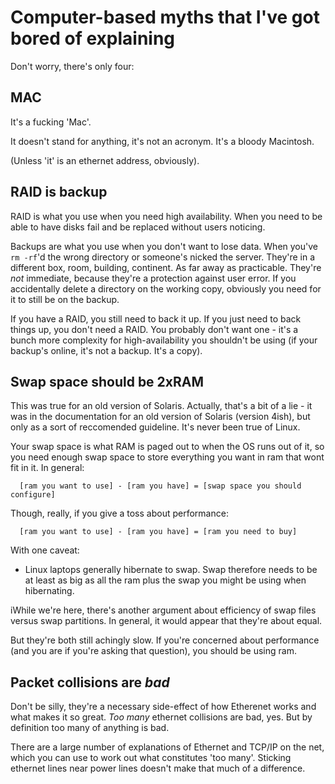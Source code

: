 Computer-based myths that I've got bored of explaining
=======================================================

Don't worry, there's only four:


MAC 						<a id='mac'></a>
---

It's a fucking 'Mac'.

It doesn't stand for anything, it's not an acronym. It's a bloody Macintosh.

(Unless 'it' is an ethernet address, obviously).


RAID is backup					<a id='raid'></a>
--------------

RAID is what you use when you need high availability. When you need to be able to have disks fail and be
replaced without users noticing.

Backups are what you use when you don't want to lose data. When you've `rm -rf`'d the wrong directory or
someone's nicked the server. They're in a different box, room, building, continent. As far away as
practicable. They're *not* immediate, because they're a protection against user error. If you
accidentally delete a directory on the working copy, obviously you need for it to still be on the backup.

If you have a RAID, you still need to back it up. If you just need to back things up, you don't need a
RAID. You probably don't want one - it's a bunch more complexity for high-availability you shouldn't be
using (if your backup's online, it's not a backup. It's a copy).


Swap space should be 2xRAM			<a id='swap'></a>
--------------------------

This was true for an old version of Solaris. Actually, that's a bit of a lie - it was in the
documentation for an old version of Solaris (version 4ish), but only as a sort of reccomended guideline.
It's never been true of Linux.

Your swap space is what RAM is paged out to when the OS runs out of it, so you need enough swap space to
store everything you want in ram that wont fit in it. In general:

      [ram you want to use] - [ram you have] = [swap space you should configure]

Though, really, if you give a toss about performance:

      [ram you want to use] - [ram you have] = [ram you need to buy]

With one caveat:

* Linux laptops generally hibernate to swap. Swap therefore needs to be at least as big as all the ram
   plus the swap you might be using when hibernating.


iWhile we're here, there's another argument about efficiency of swap files versus swap partitions. In
general, it would appear that they're about equal.

But they're both still achingly slow. If you're concerned about performance (and you are if you're asking
that question), you should be using ram.

Packet collisions are *bad*			<a id='packet_collisions'></a>
---------------------------

Don't be silly, they're a necessary side-effect of how Etherenet works and what makes it so great. *Too
many* ethernet collisions are bad, yes. But by definition too many of anything is bad.

There are a large number of explanations of Ethernet and TCP/IP on the net, which you can use to work out
what constitutes 'too many'. Sticking ethernet lines near power lines doesn't make that much of a
difference.


